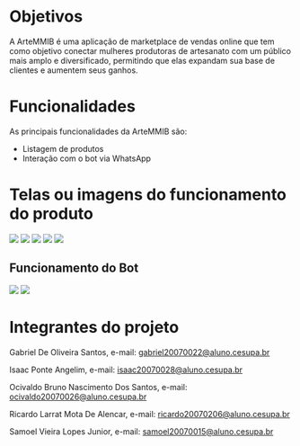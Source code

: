 
<h1>Objetivos</h1>
A ArteMMIB é uma aplicação de marketplace de vendas online que tem como objetivo conectar mulheres produtoras de artesanato com um público mais amplo e diversificado, permitindo que elas expandam sua base de clientes e aumentem seus ganhos.

<h1>Funcionalidades</h1>
As principais funcionalidades da ArteMMIB são:

- Listagem de produtos
- Interação com o bot via WhatsApp

<h1>Telas ou imagens do funcionamento do produto</h1>
<img src="https://user-images.githubusercontent.com/80661099/233700518-ecfc96b7-6a11-4010-82fb-35a46ae06c93.png">
<img src="https://user-images.githubusercontent.com/80661099/233700574-60d28513-2263-4d68-ad82-09d6252b705d.png">
<img src="https://user-images.githubusercontent.com/80661099/233700623-1dd9b5c1-7c7c-45aa-9d2d-e28ef9b7a9af.png">
<img src="https://user-images.githubusercontent.com/80661099/233700657-2381e400-90ce-4f72-9fd9-6ec91caebec4.png">
<img src="https://user-images.githubusercontent.com/80661099/233700704-e2879f95-428b-44a1-8079-7d17f50b6f6c.png">
<h2>Funcionamento do Bot</h2>
<img src="https://user-images.githubusercontent.com/80661099/233701554-242f431a-d5e6-497b-9a40-b736cea66292.jpeg">
<img src="https://user-images.githubusercontent.com/80661099/233701487-b79eb545-d690-4d93-a4c3-ce5cbf43d242.jpeg">

<h1>Integrantes do projeto</h1>

Gabriel De Oliveira Santos, e-mail: gabriel20070022@aluno.cesupa.br

Isaac Ponte Angelim, e-mail: isaac20070028@aluno.cesupa.br

Ocivaldo Bruno Nascimento Dos Santos, e-mail: ocivaldo20070026@aluno.cesupa.br

Ricardo Larrat Mota De Alencar, e-mail: ricardo20070206@aluno.cesupa.br

Samoel Vieira Lopes Junior, e-mail: samoel20070015@aluno.cesupa.br
